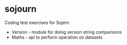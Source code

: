 # sojourn

Coding test exercises for Sojern

- Version - module for doing version string comparisons
- Maths - api to perform operation on datasets
